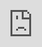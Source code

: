 ```yaml
---
title: Export Laser Cut Toolpaths to DXF in Fusion 360
date: 2023-06-14T12:58:56
lastmod: 2025-02-13T19:49:00
tags:
  - Fusion 360
---
```


## Create Toolpaths in the Manufacture Workspace

Follow the steps in this tutorial video to create a new setup in Fusion 360\. This is done in the Manufacture Workspace. You need to create the laser cutter tool first. It is important to create a new "Cutting" setup so you can make a new 2D Profile to cut out.

[![Laser Cut Stand Toolpaths](../../3d-modeling/fusion-360/attachments/2021-Laser-Cut-Stand-CAM-Toolpaths.png)](../../3d-modeling/fusion-360/attachments/2021-Laser-Cut-Stand-CAM-Toolpaths.png)

## Save your Tool Paths as a DXF via Post Process

Select the tool path from your setup and then click on post process. Use the DXF post process that you installed earlier to export a DXF file. Make sure to add the .dxf file extension.

[![Laser Cut Stand Post Process](../../3d-modeling/fusion-360/attachments/2021-Laser-Cut-Stand-Post-Process.png)](../../3d-modeling/fusion-360/attachments/2021-Laser-Cut-Stand-Post-Process.png)

Example of each part of the stand as a separate component at the top level assembly in Fusion 360.

## Export Tool Paths

After you modified the ply thickness, re-generate and re-export your tool paths with the DXF post processor. In the manufacture workspace, right click on the process and click generate. Then click on post process to export a new DXF. Make sure you label the dxf exports so you know which one is the most recent.

If you have a complicated model with etching or interior pocket cuts, you can make these as different profile cuts in the Fusion 360 manufacture workspace. Then you can check the box to export each operation as a different layer. This can be helpful to select the paths in Illustrator and make them different colors. You can order the cuts on the laser cutter by dragging and dropping in the Epilog print menu. It is a good idea to do all etching and interior cutting before cutting the outside contours so you pieces do not move.

<div class="video-grid">

<div class="video-card">

### Export DXF Toolpath with Kerf Compensation

<div class="iframe-16-9-container"><iframe class="youTubeIframe" style="position: absolute; top: 0; bottom: 0; left: 0; width: 100%; height: 100%; border: 0; z-index: 1;" src="https://www.youtube.com/embed/6JFHMV7A9TU?rel=0" width="560" height="315" frameborder="0" allowfullscreen="allowfullscreen"></iframe></div>

</div>
</div>
